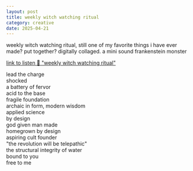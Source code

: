 ```yaml
---
layout: post
title: weekly witch watching ritual
category: creative
date: 2025-04-21
---
```


weekly witch watching ritual, still one of my favorite things i have ever made? put together? digitally collaged. a mini sound frankenstein monster

[link to listen 💽 "weekly witch watching ritual"](https://soundcloud.com/sli-songs/weekly-witch-watching-ritual-pt3)

lead the charge  
shocked  
a battery of fervor  
acid to the base  
fragile foundation  
archaic in form, modern wisdom  
applied science  
by design  
god given man made  
homegrown by design  
aspiring cult founder  
"the revolution will be telepathic"  
the structural integrity of water  
bound to you  
free to me